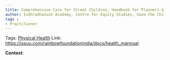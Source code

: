 ```yaml
---
title: Comprehensive Care for Street Children, Handbook for Planners & Practitioners, Home Records
author: Indhradhanush Academy, Centre for Equity Studies, Save the Children, 
tags :
- Practitioner
---
```

Tags: [Physical Health](Volume%201/Roll%20Ups/Physical%20Health.md)
Link: https://issuu.com/rainbowfoundationindia/docs/health_mannual

**Context**: 

